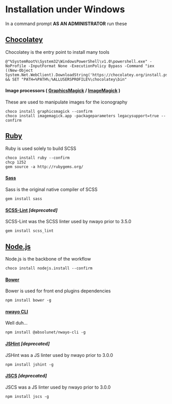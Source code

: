 # Installation under Windows
In a command prompt **AS AN ADMINISTRATOR** run these

## [Chocolatey](https://chocolatey.org/)
Chocolatey is the entry point to install many tools

```shell
@"%SystemRoot%\System32\WindowsPowerShell\v1.0\powershell.exe" -NoProfile -InputFormat None -ExecutionPolicy Bypass -Command "iex ((New-Object System.Net.WebClient).DownloadString('https://chocolatey.org/install.ps1'))" && SET "PATH=%PATH%;%ALLUSERSPROFILE%\chocolatey\bin"
```

#### Image processors ( [GraphicsMagick](http://www.graphicsmagick.org) / [ImageMagick](http://www.imagemagick.org) )
These are used to manipulate images for the iconography

```shell
choco install graphicsmagick --confirm
choco install imagemagick.app -packageparameters legacysupport=true --confirm
```



## [Ruby](https://www.ruby-lang.org)
Ruby is used solely to build SCSS

```shell
choco install ruby --confirm
chcp 1252
gem source -a http://rubygems.org/
```

#### [Sass](http://sass-lang.com)
Sass is the original native compiler of SCSS

```shell
gem install sass
```

#### [SCSS-Lint](https://github.com/causes/scss-lint) _[deprecated]_
SCSS-Lint was the SCSS linter used by nwayo prior to 3.5.0

```shell
gem install scss_lint
```



## [Node.js](http://nodejs.org)
Node.js is the backbone of the workflow

```shell
choco install nodejs.install --confirm
```

#### [Bower](http://bower.io)
Bower is used for front end plugins dependencies

```shell
npm install bower -g
```

#### [nwayo CLI](http://absolunet.github.io/nwayo)
Well duh...

```shell
npm install @absolunet/nwayo-cli -g
```

#### [JSHint](http://jshint.com/) _[deprecated]_
JSHint was a JS linter used by nwayo prior to 3.0.0

```shell
npm install jshint -g
```

#### [JSCS](http://jscs.info/) _[deprecated]_
JSCS was a JS linter used by nwayo prior to 3.0.0

```shell
npm install jscs -g
```
